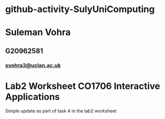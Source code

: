 # github-activity-SulyUniComputing

# Suleman Vohra
## G20962581
### svohra3@uclan.ac.uk
# Lab2 Worksheet CO1706 Interactive Applications
Simple update as part of task 4 in the lab2 worksheet
